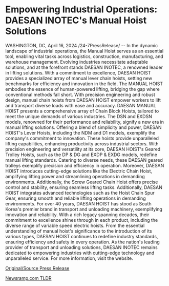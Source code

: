# Empowering Industrial Operations: DAESAN INOTEC's Manual Hoist Solutions

WASHINGTON, DC, April 16, 2024 /24-7PressRelease/ -- In the dynamic landscape of industrial operations, the Manual Hoist serves as an essential tool, enabling vital tasks across logistics, construction, manufacturing, and warehouse management. Evolving industries necessitate adaptable solutions, and at the forefront stands DAESAN INOTEC, a renowned leader in lifting solutions. With a commitment to excellence, DAESAN HOIST provides a specialized array of manual lever chain hoists, setting new benchmarks for efficiency and innovation in the field.  The MANUAL HOIST embodies the essence of human-powered lifting, bridging the gap where conventional methods fall short. With precision engineering and robust design, manual chain hoists from DAESAN HOIST empower workers to lift and transport diverse loads with ease and accuracy.  DAESAN MANUAL HOIST presents a comprehensive array of Chain Block Hoists, tailored to meet the unique demands of various industries. The DSN and EXDSN models, renowned for their performance and reliability, signify a new era in manual lifting solutions.  Offering a blend of simplicity and power, DAESAN HOIST's Lever Hoists, including the NDM and D1 models, exemplify the company's commitment to innovation. These hoists provide unparalleled lifting capabilities, enhancing productivity across industrial sectors.  With precision engineering and versatility at its core, DAESAN HOIST's Geared Trolley Hoists, such as the DP & DG and EXDP & EXDG models, redefine manual lifting standards. Catering to diverse needs, these DAESAN geared trolleys exemplify precision and efficiency in operation.  Moreover, DAESAN HOIST introduces cutting-edge solutions like the Electric Chain Hoist, amplifying lifting power and streamlining operations in demanding environments. Additionally, the Screw Geared Chain Hoist offers precise control and stability, ensuring seamless lifting tasks. Additionally, DAESAN HOIST integrates advanced technologies such as the Hoist Chain Spur Gear, ensuring smooth and reliable lifting operations in demanding environments.  For over 40 years, DAESAN HOIST has stood as South Korea's premier brand in transport and unloading machinery, exemplifying innovation and reliability. With a rich legacy spanning decades, their commitment to excellence shines through in each product, including the diverse range of variable speed electric hoists. From the essential understanding of manual hoist's significance to the introduction of its various types, DAESAN HOIST continues to redefine industry standards, ensuring efficiency and safety in every operation. As the nation's leading provider of transport and unloading solutions, DAESAN INOTEC remains dedicated to empowering industries with cutting-edge technology and unparalleled service. For more information, visit the website. 

[Original/Source Press Release](https://www.24-7pressrelease.com/press-release/510048/empowering-industrial-operations-daesan-inotecs-manual-hoist-solutions) 

[Newsramp.com TLDR](https://newsramp.com/None) 